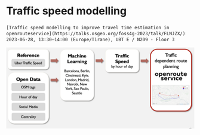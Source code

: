 # Traffic speed modelling

```{admonition} Visit our talk on Wednesday!
[Traffic speed modelling to improve travel time estimation in openrouteservice](https://talks.osgeo.org/foss4g-2023/talk/FLNJZX/)
2023-06-28, 13:30–14:00 (Europe/Tirane), UBT E / N209 - Floor 3
```

![targeted_centrality02](../../img/research_usecases/traffic_speed/traffic_speed.png)

